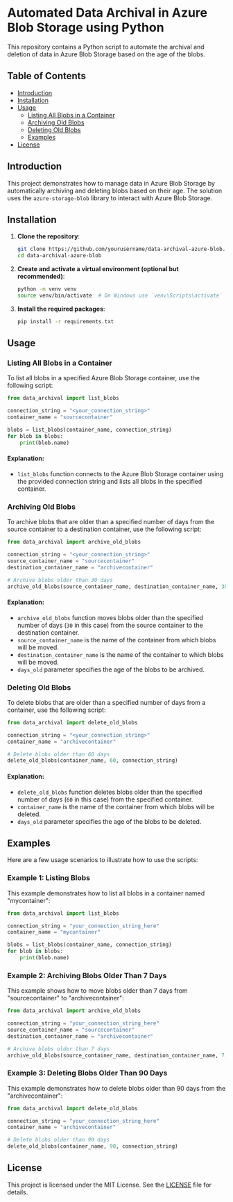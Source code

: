 # Automated Data Archival in Azure Blob Storage using Python

This repository contains a Python script to automate the archival and deletion of data in Azure Blob Storage based on the age of the blobs.

## Table of Contents
- [Introduction](#introduction)
- [Installation](#installation)
- [Usage](#usage)
  - [Listing All Blobs in a Container](#listing-all-blobs-in-a-container)
  - [Archiving Old Blobs](#archiving-old-blobs)
  - [Deleting Old Blobs](#deleting-old-blobs)
  - [Examples](#examples)
- [License](#license)

## Introduction

This project demonstrates how to manage data in Azure Blob Storage by automatically archiving and deleting blobs based on their age. The solution uses the `azure-storage-blob` library to interact with Azure Blob Storage.

## Installation

1. **Clone the repository**:
    ```bash
    git clone https://github.com/yourusername/data-archival-azure-blob.git
    cd data-archival-azure-blob
    ```

2. **Create and activate a virtual environment (optional but recommended)**:
    ```bash
    python -m venv venv
    source venv/bin/activate  # On Windows use `venv\Scripts\activate`
    ```

3. **Install the required packages**:
    ```bash
    pip install -r requirements.txt
    ```

## Usage

### Listing All Blobs in a Container

To list all blobs in a specified Azure Blob Storage container, use the following script:

```python
from data_archival import list_blobs

connection_string = "<your_connection_string>"
container_name = "sourcecontainer"

blobs = list_blobs(container_name, connection_string)
for blob in blobs:
    print(blob.name)
```

#### Explanation:
- `list_blobs` function connects to the Azure Blob Storage container using the provided connection string and lists all blobs in the specified container.

### Archiving Old Blobs

To archive blobs that are older than a specified number of days from the source container to a destination container, use the following script:

```python
from data_archival import archive_old_blobs

connection_string = "<your_connection_string>"
source_container_name = "sourcecontainer"
destination_container_name = "archivecontainer"

# Archive blobs older than 30 days
archive_old_blobs(source_container_name, destination_container_name, 30, connection_string)
```

#### Explanation:
- `archive_old_blobs` function moves blobs older than the specified number of days (`30` in this case) from the source container to the destination container.
- `source_container_name` is the name of the container from which blobs will be moved.
- `destination_container_name` is the name of the container to which blobs will be moved.
- `days_old` parameter specifies the age of the blobs to be archived.

### Deleting Old Blobs

To delete blobs that are older than a specified number of days from a container, use the following script:

```python
from data_archival import delete_old_blobs

connection_string = "<your_connection_string>"
container_name = "archivecontainer"

# Delete blobs older than 60 days
delete_old_blobs(container_name, 60, connection_string)
```

#### Explanation:
- `delete_old_blobs` function deletes blobs older than the specified number of days (`60` in this case) from the specified container.
- `container_name` is the name of the container from which blobs will be deleted.
- `days_old` parameter specifies the age of the blobs to be deleted.

## Examples

Here are a few usage scenarios to illustrate how to use the scripts:

### Example 1: Listing Blobs

This example demonstrates how to list all blobs in a container named "mycontainer":

```python
from data_archival import list_blobs

connection_string = "your_connection_string_here"
container_name = "mycontainer"

blobs = list_blobs(container_name, connection_string)
for blob in blobs:
    print(blob.name)
```

### Example 2: Archiving Blobs Older Than 7 Days

This example shows how to move blobs older than 7 days from "sourcecontainer" to "archivecontainer":

```python
from data_archival import archive_old_blobs

connection_string = "your_connection_string_here"
source_container_name = "sourcecontainer"
destination_container_name = "archivecontainer"

# Archive blobs older than 7 days
archive_old_blobs(source_container_name, destination_container_name, 7, connection_string)
```

### Example 3: Deleting Blobs Older Than 90 Days

This example demonstrates how to delete blobs older than 90 days from the "archivecontainer":

```python
from data_archival import delete_old_blobs

connection_string = "your_connection_string_here"
container_name = "archivecontainer"

# Delete blobs older than 90 days
delete_old_blobs(container_name, 90, connection_string)
```

## License

This project is licensed under the MIT License. See the [LICENSE](LICENSE) file for details.

